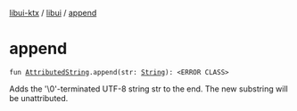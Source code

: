 [libui-ktx](../index.md) / [libui](index.md) / [append](./append.md)

# append

`fun `[`AttributedString`](-attributed-string/index.md)`.append(str: `[`String`](https://kotlinlang.org/api/latest/jvm/stdlib/kotlin/-string/index.html)`): <ERROR CLASS>`

Adds the '\0'-terminated UTF-8 string str to the end. The new substring will be unattributed.

